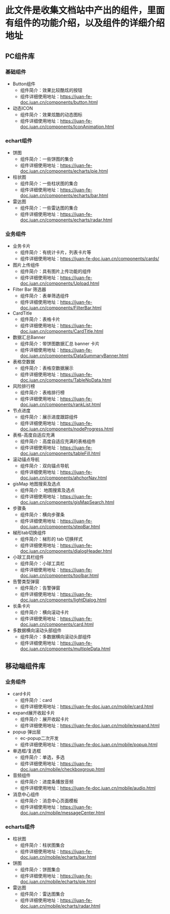 # 此文件是收集文档站中产出的组件，里面有组件的功能介绍，以及组件的详细介绍地址

## PC组件库

### 基础组件
- Button组件
    - 组件简介：效果比较酷炫的按钮
    - 组件详细使用地址：https://juan-fe-doc.juan.cn/components/button.html
- 动态ICON
    - 组件简介：效果炫酷的动态图标
    - 组件详细使用地址：https://juan-fe-doc.juan.cn/components/IconAnimation.html
### echart组件
- 饼图
    - 组件简介：一些饼图的集合
    - 组件详细使用地址：https://juan-fe-doc.juan.cn/components/echarts/pie.html
- 柱状图
    - 组件简介：一些柱状图的集合
    - 组件详细使用地址：https://juan-fe-doc.juan.cn/components/echarts/bar.html
- 雷达图
    - 组件简介：一些雷达图的集合
    - 组件详细使用地址：https://juan-fe-doc.juan.cn/components/echarts/radar.html
### 业务组件
- 业务卡片
    - 组件简介：有统计卡片，列表卡片等
    - 组件详细使用地址：https://juan-fe-doc.juan.cn/components/cards/
- 图片上传组件
    - 组件简介：具有图片上传功能的组件
    - 组件详细使用地址：https://juan-fe-doc.juan.cn/components/Upload.html
- Filter Bar 筛选器
    - 组件简介：表单筛选组件
    - 组件详细使用地址：https://juan-fe-doc.juan.cn/components/FilterBar.html
- CardTitle
    - 组件简介：表格卡片
    - 组件详细使用地址：https://juan-fe-doc.juan.cn/components/CardTitle.html
- 数据汇总Banner
    - 组件简介：带饼图数据汇总 banner 卡片
    - 组件详细使用地址：https://juan-fe-doc.juan.cn/components/DataSummaryBanner.html
- 表格空数据
    - 组件简介：表格空数据展示
    - 组件详细使用地址：https://juan-fe-doc.juan.cn/components/TableNoData.html
- 风险排行榜
    - 组件简介：表格排行榜
    - 组件详细使用地址：https://juan-fe-doc.juan.cn/components/rankList.html
- 节点进度
    - 组件简介：展示进度跟踪组件
    - 组件详细使用地址：https://juan-fe-doc.juan.cn/components/nodeProgress.html
- 表格-高度自适应充满
    - 组件简介：高度自适应充满的表格组件
    - 组件详细使用地址：https://juan-fe-doc.juan.cn/components/tableFill.html
- 滚动锚点导航
    - 组件简介：双向锚点导航
    - 组件详细使用地址：https://juan-fe-doc.juan.cn/components/ahchorNav.html
- gisMap 地图搜索及选点
    - 组件简介： 地图搜索及选点
    - 组件详细使用地址：https://juan-fe-doc.juan.cn/components/gisMapSearch.html
- 步骤条
    - 组件简介：横向步骤条
    - 组件详细使用地址：https://juan-fe-doc.juan.cn/components/stepBar.html
- 梯形tab切换组件
    - 组件简介：梯形的 tab 切换样式
    - 组件详细使用地址：https://juan-fe-doc.juan.cn/components/dialogHeader.html
- 小球工具栏组件
    - 组件简介：小球工具栏
    - 组件详细使用地址：https://juan-fe-doc.juan.cn/components/toolbar.html
- 告警类型弹窗
    - 组件简介：告警弹窗
    - 组件详细使用地址：https://juan-fe-doc.juan.cn/components/lightDialog.html
- 长条卡片
    - 组件简介：横向滚动卡片
    - 组件详细使用地址：https://juan-fe-doc.juan.cn/components/card.html
- 多数据横向滚动头部组件
    - 组件简介：多数据横向滚动头部组件
    - 组件详细使用地址：https://juan-fe-doc.juan.cn/components/multipleData.html

## 移动端组件库
### 业务组件
- card卡片
    - 组件简介：card
    - 组件详细使用地址：https://juan-fe-doc.juan.cn/mobile/card.html
- expand展开收起卡片
    - 组件简介：展开收起卡片
    - 组件详细使用地址：https://juan-fe-doc.juan.cn/mobile/expand.html
- popup 弹出层
    - ec-popup二次开发
    - 组件详细使用地址：https://juan-fe-doc.juan.cn/mobile/popup.html
- 单选框/复选框
    - 组件简介：单选，多选
    - 组件详细使用地址：https://juan-fe-doc.juan.cn/mobile/checkboxgroup.html
- 音频组件
    - 组件简介：进度条播放音频
    - 组件详细使用地址：https://juan-fe-doc.juan.cn/mobile/audio.html
- 消息中心组件
    - 组件简介：消息中心页面模板
    - 组件详细使用地址：https://juan-fe-doc.juan.cn/mobile/messageCenter.html
### echarts组件
- 柱状图
    - 组件简介：柱状图集合
    - 组件详细使用地址：https://juan-fe-doc.juan.cn/mobile/echarts/bar.html
- 饼图
    - 组件简介：饼图集合
    - 组件详细使用地址：https://juan-fe-doc.juan.cn/mobile/echarts/pie.html
- 雷达图
    - 组件简介：雷达图集合
    - 组件详细使用地址：https://juan-fe-doc.juan.cn/mobile/echarts/radar.html




